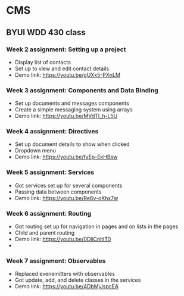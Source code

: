 # CMS

## BYUI WDD 430 class

### Week 2 assignment: Setting up a project
* Display list of contacts
* Set up to view and edit contact details
* Demo link: https://youtu.be/gUXx5-PXnLM

### Week 3 assignment: Components and Data Binding
* Set up documents and messages components
* Create a simple messaging system using arrays
* Demo link: https://youtu.be/MVdTl_h-L5U

### Week 4 assignment: Directives
* Set up document details to show when clicked
* Dropdown menu
* Demo link: https://youtu.be/fyEp-EkHBsw

### Week 5 assignment: Services
* Got services set up for several components
* Passing data between components
* Demo link: https://youtu.be/Re6v-oKhx7w

### Week 6 assignment: Routing
* Got routing set up for navigation in pages and on lists in the pages
* Child and parent routing
* Demo link: https://youtu.be/0DliCnitIT0
* 
### Week 7 assignment: Observables
* Replaced evenemitters with observables
* Got update, add, and delete classes in the services
* Demo link: https://youtu.be/4DbMjJspcEA
